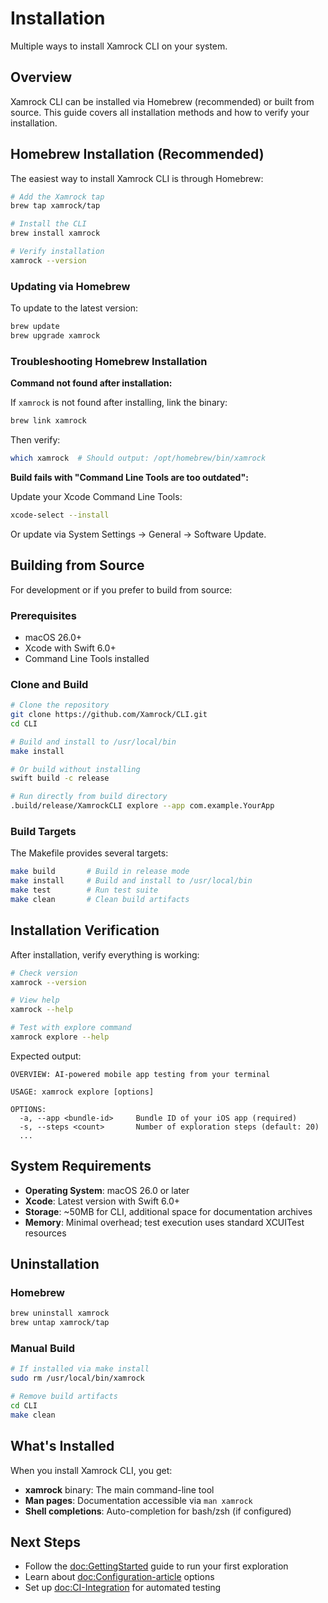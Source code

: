 # Installation

Multiple ways to install Xamrock CLI on your system.

## Overview

Xamrock CLI can be installed via Homebrew (recommended) or built from source. This guide covers all installation methods and how to verify your installation.

## Homebrew Installation (Recommended)

The easiest way to install Xamrock CLI is through Homebrew:

```bash
# Add the Xamrock tap
brew tap xamrock/tap

# Install the CLI
brew install xamrock

# Verify installation
xamrock --version
```

### Updating via Homebrew

To update to the latest version:

```bash
brew update
brew upgrade xamrock
```

### Troubleshooting Homebrew Installation

**Command not found after installation:**

If `xamrock` is not found after installing, link the binary:

```bash
brew link xamrock
```

Then verify:

```bash
which xamrock  # Should output: /opt/homebrew/bin/xamrock
```

**Build fails with "Command Line Tools are too outdated":**

Update your Xcode Command Line Tools:

```bash
xcode-select --install
```

Or update via System Settings → General → Software Update.

## Building from Source

For development or if you prefer to build from source:

### Prerequisites

- macOS 26.0+
- Xcode with Swift 6.0+
- Command Line Tools installed

### Clone and Build

```bash
# Clone the repository
git clone https://github.com/Xamrock/CLI.git
cd CLI

# Build and install to /usr/local/bin
make install

# Or build without installing
swift build -c release

# Run directly from build directory
.build/release/XamrockCLI explore --app com.example.YourApp
```

### Build Targets

The Makefile provides several targets:

```bash
make build       # Build in release mode
make install     # Build and install to /usr/local/bin
make test        # Run test suite
make clean       # Clean build artifacts
```

## Installation Verification

After installation, verify everything is working:

```bash
# Check version
xamrock --version

# View help
xamrock --help

# Test with explore command
xamrock explore --help
```

Expected output:
```
OVERVIEW: AI-powered mobile app testing from your terminal

USAGE: xamrock explore [options]

OPTIONS:
  -a, --app <bundle-id>     Bundle ID of your iOS app (required)
  -s, --steps <count>       Number of exploration steps (default: 20)
  ...
```

## System Requirements

- **Operating System**: macOS 26.0 or later
- **Xcode**: Latest version with Swift 6.0+
- **Storage**: ~50MB for CLI, additional space for documentation archives
- **Memory**: Minimal overhead; test execution uses standard XCUITest resources

## Uninstallation

### Homebrew

```bash
brew uninstall xamrock
brew untap xamrock/tap
```

### Manual Build

```bash
# If installed via make install
sudo rm /usr/local/bin/xamrock

# Remove build artifacts
cd CLI
make clean
```

## What's Installed

When you install Xamrock CLI, you get:

- **xamrock** binary: The main command-line tool
- **Man pages**: Documentation accessible via `man xamrock`
- **Shell completions**: Auto-completion for bash/zsh (if configured)

## Next Steps

- Follow the <doc:GettingStarted> guide to run your first exploration
- Learn about <doc:Configuration-article> options
- Set up <doc:CI-Integration> for automated testing
